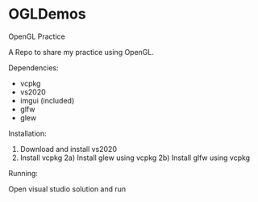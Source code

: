 # OGLDemos
OpenGL Practice


A Repo to share my practice using OpenGL.


Dependencies:
* vcpkg
* vs2020
* imgui (included)
* glfw
* glew


Installation:

1. Download and install vs2020
2. Install vcpkg
   2a) Install glew using vcpkg
   2b) Install glfw using vcpkg

Running:

Open visual studio solution and run 
